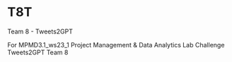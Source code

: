 # T8T
Team 8 - Tweets2GPT

For MPMD3.1_ws23_1 
Project Management & Data Analytics Lab
Challenge Tweets2GPT
Team 8


